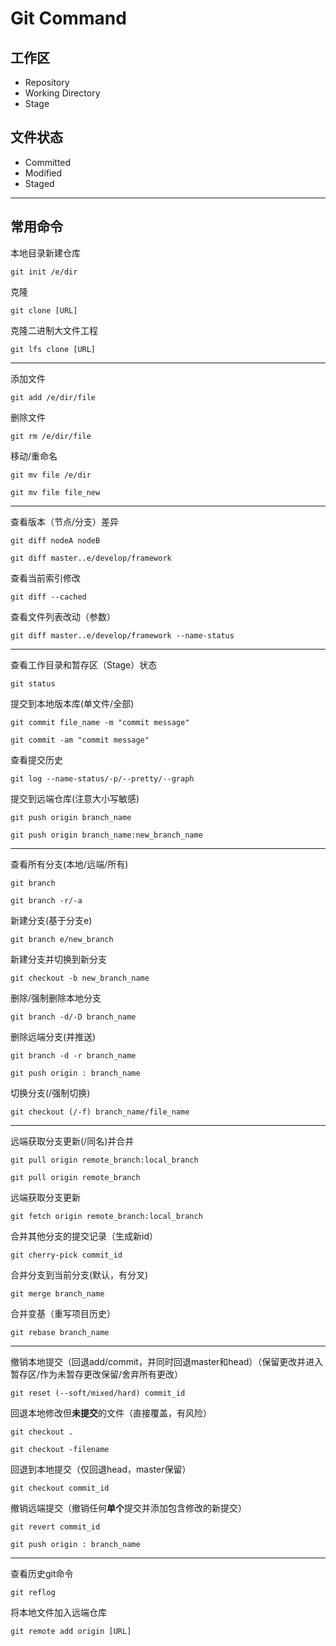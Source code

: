 # Git Command

## 工作区

- Repository
- Working Directory
- Stage

## 文件状态

- Committed
- Modified
- Staged

---
## 常用命令

本地目录新建仓库

`git init /e/dir`

克隆

`git clone [URL]`

克隆二进制大文件工程

`git lfs clone [URL]`

---

添加文件

`git add /e/dir/file`

删除文件

`git rm /e/dir/file`

移动/重命名

`git mv file /e/dir`

`git mv file file_new`

---
查看版本（节点/分支）差异

`git diff nodeA nodeB`

`git diff master..e/develop/framework`

查看当前索引修改

`git diff --cached`

查看文件列表改动（参数）

`git diff master..e/develop/framework --name-status`

---
查看工作目录和暂存区（Stage）状态

`git status`

提交到本地版本库(单文件/全部)

`git commit file_name -m "commit message"`

`git commit -am "commit message"`

查看提交历史

`git log --name-status/-p/--pretty/--graph`

提交到远端仓库(注意大小写敏感)

`git push origin branch_name`

`git push origin branch_name:new_branch_name`

---
查看所有分支(本地/远端/所有)

`git branch`

`git branch -r/-a`

新建分支(基于分支e)

`git branch e/new_branch`

新建分支并切换到新分支

`git checkout -b new_branch_name`

删除/强制删除本地分支

`git branch -d/-D branch_name`

删除远端分支(并推送)

`git branch -d -r branch_name`

`git push origin : branch_name`

切换分支(/强制切换)

`git checkout (/-f) branch_name/file_name`

---

远端获取分支更新(/同名)并合并

`git pull origin remote_branch:local_branch`

`git pull origin remote_branch`

远端获取分支更新

`git fetch origin remote_branch:local_branch`

合并其他分支的提交记录（生成新id）

`git cherry-pick commit_id`

合并分支到当前分支(默认，有分叉)

`git merge branch_name`

合并变基（重写项目历史）

`git rebase branch_name`

---
撤销本地提交（回退add/commit，并同时回退master和head）（保留更改并进入暂存区/作为未暂存更改保留/舍弃所有更改）

`git reset (--soft/mixed/hard) commit_id`

回退本地修改但**未提交**的文件（直接覆盖，有风险）

`git checkout .`

`git checkout -filename`

回退到本地提交（仅回退head，master保留）

`git checkout commit_id`

撤销远端提交（撤销任何**单个**提交并添加包含修改的新提交）

`git revert commit_id`

`git push origin : branch_name`

---

查看历史git命令

`git reflog`

将本地文件加入远端仓库

`git remote add origin [URL]`





